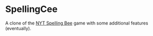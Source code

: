 # SpellingCee

A clone of the [NYT Spelling Bee](https://www.nytimes.com/puzzles/spelling-bee)
game with some additional features (eventually).
